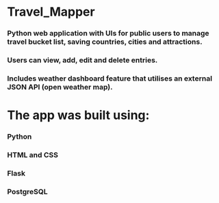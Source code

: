 # Travel_Mapper

### Python web application with UIs for public users to manage travel bucket list, saving countries, cities and attractions. 
### Users can view, add, edit and delete entries.
### Includes weather dashboard feature that utilises an external JSON API (open weather map). 


# The app was built using:
  ### Python
  ### HTML and CSS
  ### Flask
  ### PostgreSQL
